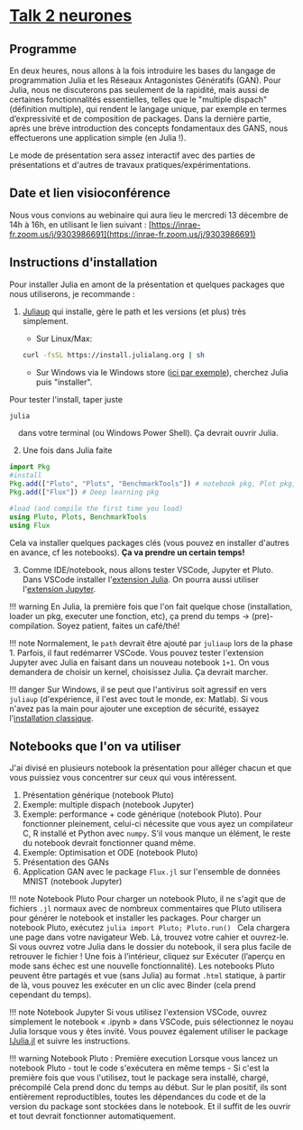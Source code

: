 # [Talk 2 neurones](https://reseau2neurones.mathnum.inrae.fr/node/10)

## Programme

En deux heures, nous allons à la fois introduire les bases du langage de programmation Julia et les Réseaux Antagonistes Génératifs (GAN). Pour Julia, nous ne discuterons pas seulement de la rapidité, mais aussi de certaines fonctionnalités essentielles, telles que le "multiple dispach" (définition multiple), qui rendent le langage unique, par exemple en termes d’expressivité et de composition de packages.
Dans la dernière partie, après une brève introduction des concepts fondamentaux des GANS, nous effectuerons une application simple (en Julia !).

Le mode de présentation sera assez interactif avec des parties de présentations et d'autres de travaux pratiques/expérimentations.

## Date et lien visioconférence

Nous vous convions au webinaire qui aura lieu le mercredi 13 décembre de 14h à 16h, en utilisant le lien suivant : [https://inrae-fr.zoom.us/j/9303986691](https://inrae-fr.zoom.us/j/9303986691)

## Instructions d'installation

Pour installer Julia en amont de la présentation et quelques packages que nous utiliserons, je recommande :

1. [Juliaup](https://github.com/JuliaLang/juliaup) qui installe, gère le path et les versions (et plus) très simplement.
    - Sur Linux/Max:

    ```bash
    curl -fsSL https://install.julialang.org | sh
    ```

    - Sur Windows via le Windows store ([ici par exemple](https://apps.microsoft.com/detail/julia/9NJNWW8PVKMN?hl=fr-fr&gl=FR&rtc=1)), cherchez Julia puis "installer".

Pour tester l'install, taper juste

```bash
julia
```

    dans votre terminal (ou Windows Power Shell). Ça devrait ouvrir Julia.

2. Une fois dans Julia faite

```julia
import Pkg
#install
Pkg.add(["Pluto", "Plots", "BenchmarkTools"]) # notebook pkg, Plot pkg, timing pkg
Pkg.add(["Flux"]) # Deep learning pkg

#load (and compile the first time you load)
using Pluto, Plots, BenchmarkTools
using Flux
```

Cela va installer quelques packages clés (vous pouvez en installer d'autres en avance, cf les notebooks). **Ça va prendre un certain temps!**

3. Comme IDE/notebook, nous allons tester VSCode, Jupyter et Pluto.
Dans VSCode installer l'[extension Julia](https://marketplace.visualstudio.com/items?itemName=julialang.language-julia). On pourra aussi utiliser l'[extension Jupyter](https://marketplace.visualstudio.com/items?itemName=ms-toolsai.jupyter).

!!! warning
    En Julia, la première fois que l'on fait quelque chose (installation, loader un pkg, executer une fonction, etc), ça prend du temps -> (pre)-compilation. Soyez patient, faites un café/thé!

!!! note
    Normalement, le `path` devrait être ajouté par `juliaup` lors de la phase 1. Parfois, il faut redémarrer VSCode. Vous pouvez tester l'extension Jupyter avec Julia en faisant dans un nouveau notebook `1+1`. On vous demandera de choisir un kernel, choisissez Julia. Ça devrait marcher.

!!! danger
    Sur Windows, il se peut que l'antivirus soit agressif en vers `juliaup` (d'expérience, il l'est avec tout le monde, ex: Matlab). Si vous n'avez pas la main pour ajouter une exception de sécurité, essayez l'[installation classique](https://julialang.org/downloads/).

## Notebooks que l'on va utiliser

J'ai divisé en plusieurs notebook la présentation pour alléger chacun et que vous puissiez vous concentrer sur ceux qui vous intéressent.

1. Présentation générique (notebook Pluto)
2. Exemple: multiple dispach (notebook Jupyter)
3. Exemple: performance + code générique (notebook Pluto). Pour fonctionner pleinement, celui-ci nécessite que vous ayez un compilateur C, R installé et Python avec `numpy`.
S'il vous manque un élément, le reste du notebook devrait fonctionner quand même.
4. Exemple: Optimisation et ODE (notebook Pluto)
5. Présentation des GANs
6. Application GAN avec le package `Flux.jl` sur l'ensemble de données MNIST (notebook Jupyter)

!!! note Notebook Pluto
     Pour charger un notebook Pluto, il ne s'agit que de fichiers `.jl` normaux avec de nombreux commentaires que Pluto utilisera pour générer le notebook et installer les packages.
     Pour charger un notebook Pluto, exécutez
     ```julia
     import Pluto; Pluto.run()
     ```
     Cela chargera une page dans votre navigateur Web. Là, trouvez votre cahier et ouvrez-le.
     Si vous ouvrez votre Julia dans le dossier du notebook, il sera plus facile de retrouver le fichier !
     Une fois à l’intérieur, cliquez sur Exécuter (l’aperçu en mode sans échec est une nouvelle fonctionnalité).
     Les notebooks Pluto peuvent être partagés et vue (sans Julia) au format `.html` statique, à partir de là, vous pouvez les exécuter en un clic avec Binder (cela prend cependant du temps).

!!! note Notebook Jupyter
     Si vous utilisez l'extension VSCode, ouvrez simplement le notebook « .ipynb » dans VSCode, puis sélectionnez le noyau Julia lorsque vous y êtes invité.
     Vous pouvez également utiliser le package [IJulia.jl](https://julialang.github.io/IJulia.jl/stable/manual/installation/) et suivre les instructions.

!!! warning Notebook Pluto : Première execution
     Lorsque vous lancez un notebook Pluto
         - tout le code s'exécutera en même temps
         - Si c'est la première fois que vous l'utilisez, tout le package sera installé, chargé, précompilé
     Cela prend donc du temps au début.
     Sur le plan positif, ils sont entièrement reproductibles, toutes les dépendances du code et de la version du package sont stockées dans le notebook. Et il suffit de les ouvrir et tout devrait fonctionner automatiquement.

